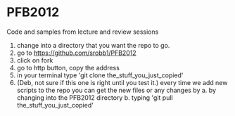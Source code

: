 PFB2012
=======

Code and samples from lecture and review sessions

1. change into a directory that you want the repo to go.
2. go to https://github.com/srobb1/PFB2012
3. click on fork
4. go to http button, copy the address
5. in your terminal type 'git clone the_stuff_you_just_copied'
6. (Deb, not sure if this one is right until you test it.) every time we add new scripts to the repo you can get the new files or any changes by
	a. by changing into the PFB2012 directory
	b. typing 'git pull the_stuff_you_just_copied'
